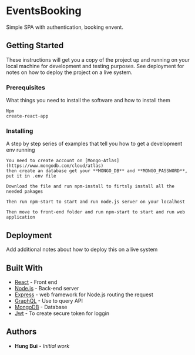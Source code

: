 # EventsBooking
Simple SPA  with authentication, booking envent.


## Getting Started

These instructions will get you a copy of the project up and running on your local machine for development and testing purposes. See deployment for notes on how to deploy the project on a live system.

### Prerequisites

What things you need to install the software and how to install them

```
Npm
create-react-app
```

### Installing

A step by step series of examples that tell you how to get a development env running

```
You need to create account on [Mongo-Atlas] (https://www.mongodb.com/cloud/atlas)
then create an database get your **MONGO_DB** and **MONGO_PASSWORD**, put it in .env file
```

```
Download the file and run npm-install to firtsly install all the needed pakages 
```
```
Then run npm-start to start and run node.js server on your localhost
```
```
Then move to front-end folder and run npm-start to start and run web application
```

## Deployment

Add additional notes about how to deploy this on a live system

## Built With

* [React](https://reactjs.org/) - Front end
* [Node.js](https://nodejs.org/en/) - Back-end server
* [Express](https://expressjs.com/) - web framework for Node.js routing the request
* [GraphQL](https://graphql.org/) - Use to query API
* [MongoDB](https://www.mongodb.com/) - Database
* [Jwt](https://jwt.io/) - To create secure token for loggin 

## Authors

* **Hung Bui** - *Initial work* 




